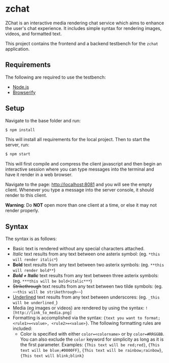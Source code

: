 # zchat
ZChat is an interactive media rendering chat service which aims to enhance the user's chat experience.  It includes simple syntax for rendering images, videos, and formatted text.

This project contains the frontend and a backend testbench for the `zchat` application.

## Requirements
The following are required to use the testbench:

* [Node.js](https://nodejs.org/)
* [Browserify](http://browserify.org/)

## Setup
Navigate to the base folder and run:

```bash
$ npm install
```

This will install all requirements for the local project.  Then to start the server, run:

```bash
$ npm start
```

This will first compile and compress the client javascript and then begin an interactive session where you can type messages into the terminal and have it render in a web browser.

Navigate to the page: [http://localhost:8081](http://localhost:8081) and you will see the empty client.  Whenever you type a message into the server console, it should render to this client.

**Warning**: Do **NOT** open more than one client at a time, or else it may not render properly.


## Syntax
The syntax is as follows:

* Basic text is rendered without any special characters attached.
* *Italic* text results from any text between one asterix symbol: (eg. `*this will render italic*`)
* **Bold** text results from any text between two asterix symbols: (eg. `**this will render bold**`)
* ***Bold + Italic*** text results from any text between three asterix symbols: (eg. `***this will be bold+italic***`)
* ~~Strikethrough~~ text results from any text between two tilde symbols: (eg. `~~this will be strikethrough~~`)
* <u>Underlined</u> text results from any text between underscores: (eg. `_this will be underlined_`) 
* Media (eg images or videos) are rendered by using the syntax: `![http://link_to_media.png]`
* Formatting is accomplished via the syntax: `{text you want to format;<rule1>=<value>, <rule2>=<value>}`.  The following formatting rules are included:
  * Color is specified with either `color=<colorname>` or by `color=#RRGGBB`.  You can also exclude the `color` keyword for simplicity as long as it is the first parameter.  Examples: `{This text will be red;red}`, `{This text will be blue;#0000FF}`, `{This text will be rainbow;rainbow}`, `{This text will blink;blink}`
